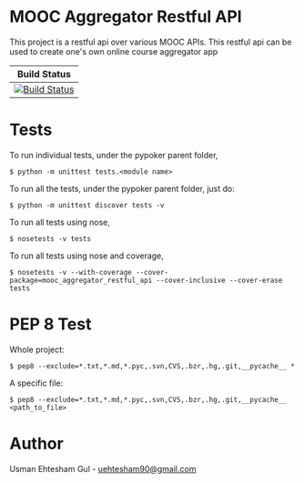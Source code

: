 # MOOC Aggregator Restful API

This project is a restful api over various MOOC APIs. This restful api can be
used to create one's own online course aggregator app

| Build Status |
| ------------ |
| [![Build Status](https://travis-ci.org/ueg1990/mooc_aggregator_restful_api.svg?branch=master)](https://travis-ci.org/ueg1990/mooc_aggregator_restful_api)|

# Tests

To run individual tests, under the pypoker parent folder,

    $ python -m unittest tests.<module name>

To run all the tests, under the pypoker parent folder, just do:

    $ python -m unittest discover tests -v

To run all tests using nose,

    $ nosetests -v tests

To run all tests using nose and coverage,

    $ nosetests -v --with-coverage --cover-package=mooc_aggregator_restful_api --cover-inclusive --cover-erase tests

# PEP 8 Test

Whole project:

    $ pep8 --exclude=*.txt,*.md,*.pyc,.svn,CVS,.bzr,.hg,.git,__pycache__ *

A specific file:

    $ pep8 --exclude=*.txt,*.md,*.pyc,.svn,CVS,.bzr,.hg,.git,__pycache__ <path_to_file>

# Author

Usman Ehtesham Gul - <uehtesham90@gmail.com>
